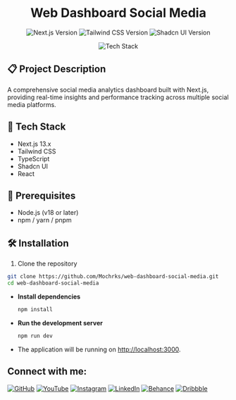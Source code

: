 <h1 align="center">Web Dashboard Social Media</h1>

<p align="center">
  <img src="https://img.shields.io/badge/Next.js-13.x-black" alt="Next.js Version" />
  <img src="https://img.shields.io/badge/Tailwind%20CSS-3.x-blue" alt="Tailwind CSS Version" />
  <img src="https://img.shields.io/badge/Shadcn%20UI-latest-green" alt="Shadcn UI Version" />
</p>

<p align="center">
  <img src="https://skillicons.dev/icons?i=nextjs,tailwind,typescript,react" alt="Tech Stack" />
</p>

## 📋 Project Description

A comprehensive social media analytics dashboard built with Next.js, providing real-time insights and performance tracking across multiple social media platforms.



## 🚀 Tech Stack

- Next.js 13.x
- Tailwind CSS
- TypeScript
- Shadcn UI
- React

## 🔧 Prerequisites

- Node.js (v18 or later)
- npm / yarn / pnpm

## 🛠️ Installation

1. Clone the repository
```bash
git clone https://github.com/Mochrks/web-dashboard-social-media.git
cd web-dashboard-social-media

  ```

- **Install dependencies**

    ```bash
    npm install
    ```

- **Run the development server**

    ```bash
    npm run dev
    ```

- The application will be running on [http://localhost:3000](http://localhost:3000).


## Connect with me:
[![GitHub](https://img.shields.io/badge/GitHub-333?style=for-the-badge&logo=github&logoColor=white)](https://github.com/mochrks)
[![YouTube](https://img.shields.io/badge/YouTube-FF0000?style=for-the-badge&logo=youtube&logoColor=white)](https://youtube.com/@Gdvisuel)
[![Instagram](https://img.shields.io/badge/Instagram-E4405F?style=for-the-badge&logo=instagram&logoColor=white)](https://instagram.com/mochrks)
[![LinkedIn](https://img.shields.io/badge/LinkedIn-0077B5?style=for-the-badge&logo=linkedin&logoColor=white)](https://linkedin.com/in/mochrks)
[![Behance](https://img.shields.io/badge/Behance-1769FF?style=for-the-badge&logo=behance&logoColor=white)](https://behance.net/mochrks)
[![Dribbble](https://img.shields.io/badge/Dribbble-EA4C89?style=for-the-badge&logo=dribbble&logoColor=white)](https://dribbble.com/mochrks)